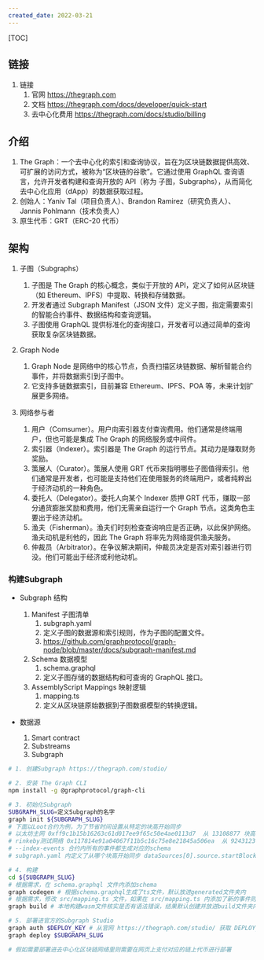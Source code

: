 ```yaml
---
created_date: 2022-03-21
---
```


[TOC]

## 链接

1. 链接
   1. 官网 https://thegraph.com
   2. 文档 https://thegraph.com/docs/developer/quick-start
   3. 去中心化费用 https://thegraph.com/docs/studio/billing

## 介绍

1. The Graph：一个去中心化的索引和查询协议，旨在为区块链数据提供高效、可扩展的访问方式，被称为“区块链的谷歌”。它通过使用 GraphQL 查询语言，允许开发者构建和查询开放的 API（称为 子图，Subgraphs），从而简化去中心化应用（dApp）的数据获取过程。
2. 创始人：Yaniv Tal（项目负责人）、Brandon Ramirez（研究负责人）、Jannis Pohlmann（技术负责人）
3. 原生代币：GRT（ERC-20 代币）

## 架构

1. 子图（Subgraphs）

   1. 子图是 The Graph 的核心概念，类似于开放的 API，定义了如何从区块链（如 Ethereum、IPFS）中提取、转换和存储数据。
   2. 开发者通过 Subgraph Manifest（JSON 文件）定义子图，指定需要索引的智能合约事件、数据结构和查询逻辑。
   3. 子图使用 GraphQL 提供标准化的查询接口，开发者可以通过简单的查询获取复杂区块链数据。

2. Graph Node

   1. Graph Node 是网络中的核心节点，负责扫描区块链数据、解析智能合约事件，并将数据索引到子图中。
   2. 它支持多链数据索引，目前兼容 Ethereum、IPFS、POA 等，未来计划扩展更多网络。

3. 网络参与者

   1. 用户（Comsumer）。用户向索引器支付查询费用。他们通常是终端用户，但也可能是集成 The Graph 的网络服务或中间件。
   2. 索引器（Indexer）。索引器是 The Graph 的运行节点。其动力是赚取财务奖励。
   3. 策展人（Curator）。策展人使用 GRT 代币来指明哪些子图值得索引。他们通常是开发者，也可能是支持他们在使用服务的终端用户，或者纯粹出于经济动机的一种角色。
   4. 委托人（Delegator）。委托人向某个 Indexer 质押 GRT 代币，赚取一部分通货膨胀奖励和费用，他们无需亲自运行一个 Graph 节点。这类角色主要出于经济动机。
   5. 渔夫（Fisherman）。渔夫们时刻检查查询响应是否正确，以此保护网络。渔夫动机是利他的，因此 The Graph 将率先为网络提供渔夫服务。
   6. 仲裁员（Arbitrator）。在争议解决期间，仲裁员决定是否对索引器进行罚没。他们可能出于经济或利他动机。

### 构建Subgraph

- Subgraph 结构

  1. Manifest 子图清单
     1. subgraph.yaml
     2. 定义子图的数据源和索引规则，作为子图的配置文件。
     3. https://github.com/graphprotocol/graph-node/blob/master/docs/subgraph-manifest.md
  2. Schema 数据模型
     1. schema.graphql
     2. 定义子图存储的数据结构和可查询的 GraphQL 接口。
  3. AssemblyScript Mappings 映射逻辑
     1. mapping.ts
     2. 定义从区块链原始数据到子图数据模型的转换逻辑。

- 数据源

  1. Smart contract
  2. Substreams
  3. Subgraph

```bash
# 1. 创建Subgraph https://thegraph.com/studio/

# 2. 安装 The Graph CLI 
npm install -g @graphprotocol/graph-cli

# 3. 初始化Subgraph
SUBGRAPH_SLUG=定义Subgraph的名字
graph init ${SUBGRAPH_SLUG}
# 下面以Loot合约为例，为了节省时间设置从特定的块高开始同步
# 以太坊主网 0xff9c1b15b16263c61d017ee9f65c50e4ae0113d7  从 13108877 块高开始
# rinkeby测试网络 0x117814e91a04067f11b5c16c75e8e21845a506ea  从 9243123 块高开始
# --index-events 合约内所有的事件都生成对应的schema
# subgraph.yaml 内定义了从哪个块高开始同步 dataSources[0].source.startBlock

# 4. 构建
cd ${SUBGRAPH_SLUG}
# 根据需求，在 schema.graphql 文件内添加schema
graph codegen # 根据schema.graphql生成了ts文件，默认放进generated文件夹内
# 根据需求，修改 src/mapping.ts 文件，如果在 src/mapping.ts 内添加了新的事件则需要修改 subgraph.yaml 文件
graph build # 本地构建wasm文件核实是否有语法错误，结果默认创建并放进build文件夹内

# 5. 部署进官方的Subgraph Studio
graph auth $DEPLOY_KEY # 从官网 https://thegraph.com/studio/ 获取 DEPLOY_KEY
graph deploy $SUBGRAPH_SLUG

# 假如需要部署进去中心化区块链网络里则需要在网页上支付对应的链上代币进行部署
```
